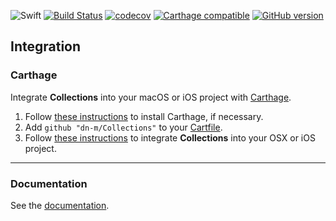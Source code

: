 ![Swift](https://img.shields.io/badge/%20in-swift%203.0-orange.svg) 
[![Build Status](https://travis-ci.org/dn-m/Collections.svg?branch=master)](https://travis-ci.org/dn-m/Collections) 
[![codecov](https://codecov.io/gh/dn-m/Collections/branch/master/graph/badge.svg)](https://codecov.io/gh/dn-m/Collections) 
[![Carthage compatible](https://img.shields.io/badge/Carthage-compatible-4BC51D.svg?style=flat)](https://github.com/Carthage/Carthage) 
[![GitHub version](https://badge.fury.io/gh/dn-m%2FCollections.svg)](https://badge.fury.io/gh/dn-m%2FCollections)


<a name="integration"></a>
## Integration
### Carthage
Integrate **Collections** into your macOS or iOS project with [Carthage](https://github.com/Carthage/Carthage).
1. Follow [these instructions](https://github.com/Carthage/Carthage#installing-carthage) to install Carthage, if necessary.
2. Add `github "dn-m/Collections"` to your [Cartfile](https://github.com/Carthage/Carthage/blob/master/Documentation/Artifacts.md#cartfile).
3. Follow [these instructions](https://github.com/Carthage/Carthage#adding-frameworks-to-an-application) to integrate **Collections** into your OSX or iOS project.


---

### Documentation
See the [documentation](http://dn-m.github.io/Collections/).

